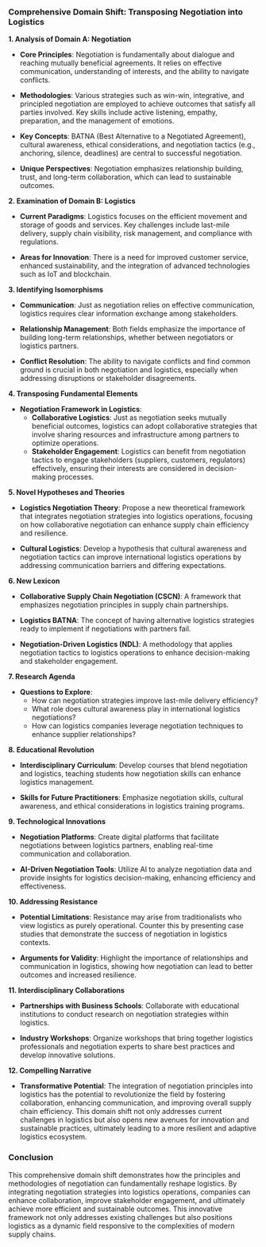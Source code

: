 ### Comprehensive Domain Shift: Transposing Negotiation into Logistics

**1. Analysis of Domain A: Negotiation**

- **Core Principles**: Negotiation is fundamentally about dialogue and reaching mutually beneficial agreements. It relies on effective communication, understanding of interests, and the ability to navigate conflicts.
  
- **Methodologies**: Various strategies such as win-win, integrative, and principled negotiation are employed to achieve outcomes that satisfy all parties involved. Key skills include active listening, empathy, preparation, and the management of emotions.

- **Key Concepts**: BATNA (Best Alternative to a Negotiated Agreement), cultural awareness, ethical considerations, and negotiation tactics (e.g., anchoring, silence, deadlines) are central to successful negotiation.

- **Unique Perspectives**: Negotiation emphasizes relationship building, trust, and long-term collaboration, which can lead to sustainable outcomes.

**2. Examination of Domain B: Logistics**

- **Current Paradigms**: Logistics focuses on the efficient movement and storage of goods and services. Key challenges include last-mile delivery, supply chain visibility, risk management, and compliance with regulations.

- **Areas for Innovation**: There is a need for improved customer service, enhanced sustainability, and the integration of advanced technologies such as IoT and blockchain.

**3. Identifying Isomorphisms**

- **Communication**: Just as negotiation relies on effective communication, logistics requires clear information exchange among stakeholders.

- **Relationship Management**: Both fields emphasize the importance of building long-term relationships, whether between negotiators or logistics partners.

- **Conflict Resolution**: The ability to navigate conflicts and find common ground is crucial in both negotiation and logistics, especially when addressing disruptions or stakeholder disagreements.

**4. Transposing Fundamental Elements**

- **Negotiation Framework in Logistics**: 
  - **Collaborative Logistics**: Just as negotiation seeks mutually beneficial outcomes, logistics can adopt collaborative strategies that involve sharing resources and infrastructure among partners to optimize operations.
  - **Stakeholder Engagement**: Logistics can benefit from negotiation tactics to engage stakeholders (suppliers, customers, regulators) effectively, ensuring their interests are considered in decision-making processes.

**5. Novel Hypotheses and Theories**

- **Logistics Negotiation Theory**: Propose a new theoretical framework that integrates negotiation strategies into logistics operations, focusing on how collaborative negotiation can enhance supply chain efficiency and resilience.
  
- **Cultural Logistics**: Develop a hypothesis that cultural awareness and negotiation tactics can improve international logistics operations by addressing communication barriers and differing expectations.

**6. New Lexicon**

- **Collaborative Supply Chain Negotiation (CSCN)**: A framework that emphasizes negotiation principles in supply chain partnerships.
  
- **Logistics BATNA**: The concept of having alternative logistics strategies ready to implement if negotiations with partners fail.

- **Negotiation-Driven Logistics (NDL)**: A methodology that applies negotiation tactics to logistics operations to enhance decision-making and stakeholder engagement.

**7. Research Agenda**

- **Questions to Explore**:
  - How can negotiation strategies improve last-mile delivery efficiency?
  - What role does cultural awareness play in international logistics negotiations?
  - How can logistics companies leverage negotiation techniques to enhance supplier relationships?

**8. Educational Revolution**

- **Interdisciplinary Curriculum**: Develop courses that blend negotiation and logistics, teaching students how negotiation skills can enhance logistics management.
  
- **Skills for Future Practitioners**: Emphasize negotiation skills, cultural awareness, and ethical considerations in logistics training programs.

**9. Technological Innovations**

- **Negotiation Platforms**: Create digital platforms that facilitate negotiations between logistics partners, enabling real-time communication and collaboration.

- **AI-Driven Negotiation Tools**: Utilize AI to analyze negotiation data and provide insights for logistics decision-making, enhancing efficiency and effectiveness.

**10. Addressing Resistance**

- **Potential Limitations**: Resistance may arise from traditionalists who view logistics as purely operational. Counter this by presenting case studies that demonstrate the success of negotiation in logistics contexts.

- **Arguments for Validity**: Highlight the importance of relationships and communication in logistics, showing how negotiation can lead to better outcomes and increased resilience.

**11. Interdisciplinary Collaborations**

- **Partnerships with Business Schools**: Collaborate with educational institutions to conduct research on negotiation strategies within logistics.
  
- **Industry Workshops**: Organize workshops that bring together logistics professionals and negotiation experts to share best practices and develop innovative solutions.

**12. Compelling Narrative**

- **Transformative Potential**: The integration of negotiation principles into logistics has the potential to revolutionize the field by fostering collaboration, enhancing communication, and improving overall supply chain efficiency. This domain shift not only addresses current challenges in logistics but also opens new avenues for innovation and sustainable practices, ultimately leading to a more resilient and adaptive logistics ecosystem.

### Conclusion

This comprehensive domain shift demonstrates how the principles and methodologies of negotiation can fundamentally reshape logistics. By integrating negotiation strategies into logistics operations, companies can enhance collaboration, improve stakeholder engagement, and ultimately achieve more efficient and sustainable outcomes. This innovative framework not only addresses existing challenges but also positions logistics as a dynamic field responsive to the complexities of modern supply chains.